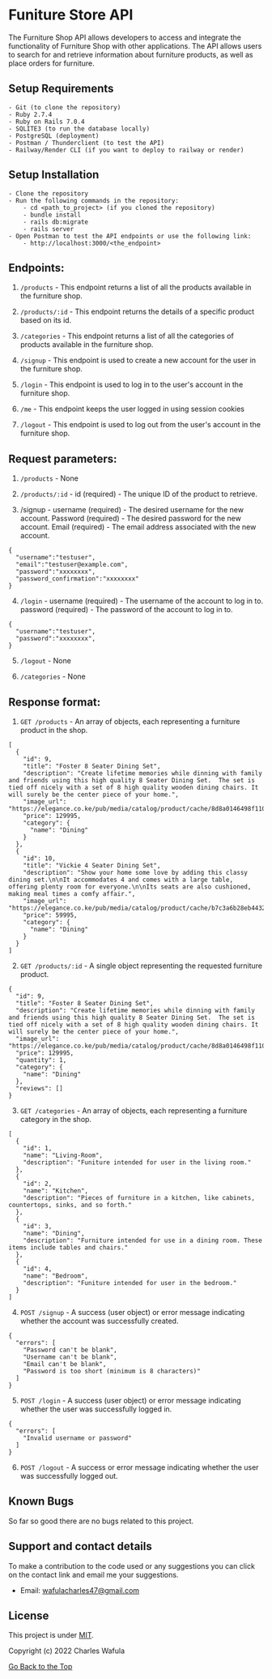 # Funiture Store API

The Furniture Shop API allows developers to access and integrate the functionality of Furniture Shop with other applications. The API allows users to search for and retrieve information about furniture products, as well as place orders for furniture.

## Setup Requirements

    - Git (to clone the repository)
    - Ruby 2.7.4
    - Ruby on Rails 7.0.4
    - SQLITE3 (to run the database locally)
    - PostgreSQL (deployment)
    - Postman / Thunderclient (to test the API)
    - Railway/Render CLI (if you want to deploy to railway or render)

## Setup Installation

    - Clone the repository
    - Run the following commands in the repository:
        - cd <path_to_project> (if you cloned the repository)
        - bundle install
        - rails db:migrate
        - rails server 
    - Open Postman to test the API endpoints or use the following link:
        - http://localhost:3000/<the_endpoint>

## Endpoints:

1. `/products` - This endpoint returns a list of all the products available in the furniture shop.

2. `/products/:id` - This endpoint returns the details of a specific product based on its id.

3. `/categories` - This endpoint returns a list of all the categories of products available in the furniture shop.

4. `/signup` - This endpoint is used to create a new account for the user in the furniture shop.

5. `/login` - This endpoint is used to log in to the user's account in the furniture shop.

6. `/me` - This endpoint keeps the user logged in using session cookies

7. `/logout` - This endpoint is used to log out from the user's account in the furniture shop.


## Request parameters:

1. `/products` - None

2. `/products/:id` - id (required) - The unique ID of the product to retrieve.

3. /signup - username (required) - The desired username for the new account. Password (required) - The desired password for the new account. Email (required) - The email address associated with the new account.

```
{
  "username":"testuser",
  "email":"testuser@example.com",
  "password":"xxxxxxxx",
  "password_confirmation":"xxxxxxxx"
}
```

4. `/login` - username (required) - The username of the account to log in to.
password (required) - The password of the account to log in to.

```
{
  "username":"testuser",
  "password":"xxxxxxxx",
}
```

5. `/logout` - None

6. `/categories` - None

## Response format:

1. `GET /products` - An array of objects, each representing a furniture product in the shop.
```
[
  {
    "id": 9,
    "title": "Foster 8 Seater Dining Set",
    "description": "Create lifetime memories while dinning with family and friends using this high quality 8 Seater Dining Set.  The set is tied off nicely with a set of 8 high quality wooden dining chairs. It will surely be the center piece of your home.",
    "image_url": "https://elegance.co.ke/pub/media/catalog/product/cache/8d8a0146498f1100582724fca223eeb2/f/o/foster_1.jpg",
    "price": 129995,
    "category": {
      "name": "Dining"
    }
  },
  {
    "id": 10,
    "title": "Vickie 4 Seater Dining Set",
    "description": "Show your home some love by adding this classy dining set.\n\nIt accommodates 4 and comes with a large table, offering plenty room for everyone.\n\nIts seats are also cushioned, making meal times a comfy affair.",
    "image_url": "https://elegance.co.ke/pub/media/catalog/product/cache/b7c3a6b28eb4432f8bd6c315e4890c68/v/i/vickie_1.jpg",
    "price": 59995,
    "category": {
      "name": "Dining"
    }
  }
]
```

2. `GET /products/:id` - A single object representing the requested furniture product.

```
{
  "id": 9,
  "title": "Foster 8 Seater Dining Set",
  "description": "Create lifetime memories while dinning with family and friends using this high quality 8 Seater Dining Set.  The set is tied off nicely with a set of 8 high quality wooden dining chairs. It will surely be the center piece of your home.",
  "image_url": "https://elegance.co.ke/pub/media/catalog/product/cache/8d8a0146498f1100582724fca223eeb2/f/o/foster_1.jpg",
  "price": 129995,
  "quantity": 1,
  "category": {
    "name": "Dining"
  },
  "reviews": []
}
```

3. `GET /categories` - An array of objects, each representing a furniture category in the shop.

```
[
  {
    "id": 1,
    "name": "Living-Room",
    "description": "Funiture intended for user in the living room."
  },
  {
    "id": 2,
    "name": "Kitchen",
    "description": "Pieces of furniture in a kitchen, like cabinets, countertops, sinks, and so forth."
  },
  {
    "id": 3,
    "name": "Dining",
    "description": "Furniture intended for use in a dining room. These items include tables and chairs."
  },
  {
    "id": 4,
    "name": "Bedroom",
    "description": "Funiture intended for user in the bedroom."
  }
]
```

4. `POST /signup` - A success (user object) or error message indicating whether the account was successfully created.

```
{
  "errors": [
    "Password can't be blank",
    "Username can't be blank",
    "Email can't be blank",
    "Password is too short (minimum is 8 characters)"
  ]
}
```

5. `POST /login` - A success (user object) or error message indicating whether the user was successfully logged in.

```
{
  "errors": [
    "Invalid username or password"
  ]
}
```

6. `POST /logout` - A success or error message indicating whether the user was successfully logged out.


## Known Bugs

So far so good there are no bugs related to this project.

## Support and contact details

To make a contribution to the code used or any suggestions you can click on the contact link and email me your suggestions.

- Email: wafulacharles47@gmail.com

## License
This project is under [MIT](LICENSE).


Copyright (c) 2022 Charles Wafula


[Go Back to the Top](#funiture-store-api)
